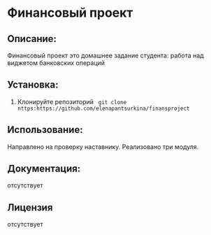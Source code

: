 # Финансовый проект


## Описание:
Финансовый проект это домашнее задание студента: работа над виджетом банковских операций


## Установка:
1. Клонируйте репозиторий 
``` git clone nttps:https://github.com/elenapantsurkina/finansproject```


## Использование:
Направлено на проверку наставнику.
Реализовано три модуля.


## Документация:
отсутствует


## Лицензия 
отсутствует

